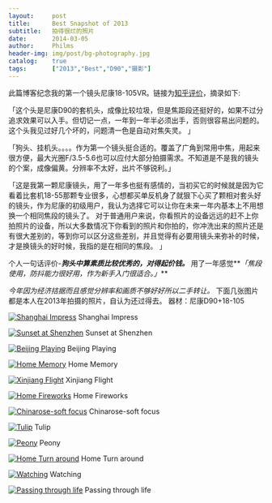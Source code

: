 ```yaml
---
layout: 	post
title: 		Best Snapshot of 2013
subtitle:	拍得很烂的照片
date: 		2014-03-05
author: 	Philms
header-img: img/post/bg-photography.jpg
catalog: 	true
tags: 		["2013","Best","D90","摄影"]
---
```


此篇博客纪念我的第一个镜头尼康18-105VR。链接为[知乎评价](http://www.zhihu.com/question/20139807 "尼康18-105的镜头怎么样？都有什么用处？")，摘录如下:

「这个头是尼康D90的套机头，成像比较垃圾，但是焦距段还挺好的，如果不过分追求效果可以入手。但切记一点，一年到一年半必须出手，否则很容易出问题的。这个头我见过好几个坏的，问题清一色是自动对焦失灵。 」

「狗头、挂机头。。。。作为第一个镜头挺合适的。覆盖了广角到常用中焦，用起来很方便，最大光圈F/3.5-5.6也可以应付大部分拍摄需求。不知道是不是我的镜头的个案，成像偏黄。分辨率不太好，出片不够锐利。」

「这是我第一颗尼康镜头，用了一年多也挺有感情的，当初买它的时候就是因为它看着比套机18-55那颗专业很多，心想都买单反机身了就狠下心买了颗相对套头好的镜头，作为尼康的初级用户，我认为选择它可以让你在未来一年内基本上不用想换一个相同焦段的镜头了。
对于普通用户来说，你看照片的设备远远的赶不上你拍照片的设备，所以大多数情况下你看到的照片和你拍的，你冲洗出来的照片还是有很大差别的，等到你可以区分这些差别，并且觉得有必要用镜头来弥补的时候，才是换镜头的好时候，我指的是在相同的焦段。 」

个人一句话评价-_**狗头中算素质比较优秀的，对得起价钱。**_
用了一年感觉**_「焦段使用，防抖能力很好用，作为新手入门很适合。」_**

_今年因为经济拮据而且感觉分辨率和画质不够好好所以二手转让。_
下面几张图片都是本人在2013年拍摄的照片，自认为还过得去。
器材：尼康D90+18-105

[![ Shanghai Impress](https://iqj00a.dm2301.livefilestore.com/y2pHQTcrGU5mPZ3bUVej60zoLyEzd4hyMqr7w6WicncGF6F7TjfLnRz1BsoGEMeWN75AgaUZ1RhwLW7Qy4d7VJm2QICJO8MyFjLRVbUZMS3S4Y/Shanghai.jpg?psid=1 " Shanghai Impress")](Shanghai.jpg?psid=1) Shanghai Impress

[![Sunset at Shenzhen](https://iqj00a.dm2303.livefilestore.com/y2piaU8w4f4i7rndn6JHwOjtj8eA9PoxAMZpqnfp_z7ZKc3GaU3zWX4Mrogew8GZaGcIOCziwCEjhXZdhnSQy4npRgjAVOl88a4Vl72qInWEdw/sz_impress.jpg?psid=1 "Sunset at Shenzhen")](sz_impress.jpg?psid=1) Sunset at Shenzhen

[![Beijing Playing](https://iqj00a.dm2303.livefilestore.com/y2px8mxdtZ4l7TCr-upP7Ymnp--2hIzxvD37Ldw-C1Ash9muFLCQqvWFdKgXx40jGCLvQ_jFw05ilPZVT7lQS4WgzPxT_afY2eQX-Va1t7fNGo/playing.jpg?psid=1 "Beijing Playing")](playing.jpg?psid=1) Beijing Playing

[![Home Memory](https://iqj00a.dm2304.livefilestore.com/y2pagBLzQAG7lVgxW7Dgx6LsHQaEv5Z5yrXoWiQwswbgQF-9gqIJUpEzKzDieG0EhOIELuupI_OR29tTFAsXt00YHjRXrgMkazIPTnI66khrGw/home.jpg?psid=1 "Home Memory")](home.jpg?psid=1) Home Memory

[![Xinjiang Flight](https://iqj00a.dm2301.livefilestore.com/y2paK8VETk8LRp5pCJOyU0Elh7S4nl9-4GVhfAgoczhqoYbc7xAIc1D2vEICKtlzD9AIszgcWwiW0rBh9rTDUPeKn0GhW06UX1KHv9MfFUrSk8/flight-xj.jpg?psid=1 "Xinjiang Flight")](flight-xj.jpg?psid=1) Xinjiang Flight

[![Home Fireworks](https://iqj00a.dm2303.livefilestore.com/y2pujoz0CJ1iofC6zEHza5ewfLGIVFb9kDoYTtb_laULli_-QS-M7WByWj5flfspoLt2R9vvNk5FgnCLD6WtJDUm6GcKz2OEdXvkFOHpqB89dw/FireWorks.jpg?psid=1 "Home Fireworks")](FireWorks.jpg?psid=1) Home Fireworks

[![Chinarose-soft focus](https://iqj00a.dm1.livefilestore.com/y2pm70vhpWPrpydb2mDh7KeJBi73MAZmwDvsOdfrO21rQ8nTguTxGrh1dz1bCXGI1MAkBjnax9OTHAVAECSCy2_2hQKyCeHXJDNvyiMw_N4VjU/China_rose_3.jpg?psid=1 "Chinarose-soft focus")](China_rose_3.jpg?psid=1) Chinarose-soft focus

[![Tulip](https://iqj00a.dm2301.livefilestore.com/y2phMv3qRV97moen3Mj5nTmTOazx51-07L-9bK5JEULJt7dR2Ck5fpbJuM9Q_AvzsG_r12SfKENTJVPIjv_lwEg5wyHz6f1uz6St9cbFNLitok/tulip.jpg?psid=1 "Tulip")](tulip.jpg?psid=1) Tulip

[![Peony](https://iqj00a.dm2303.livefilestore.com/y2ptN_uZkib4blSbb0Iz8H8TMqTMvfCU_odSK4XdgDx2tmkS4hhiifVC533vZ4ze1botAEtaS6nKgBomTFTq1QUdcnAfGuEEjI0ZsaGj2SXiu8/peony.jpg?psid=1 "Peony")](peony.jpg?psid=1) Peony

[![Home Turn around](https://iqj00a.dm1.livefilestore.com/y2pKfN7CvpOM6ynTjcqsCmHw805-CTU44HZReHAZZkoCZVhMApkN0DEuJ4Gk98d4frPYEoFhx_HzhYwKYx-EwjR-YN8dkFJ9HNMFQlxEpIqGB0/Home2.jpg?psid=1 "Home Turn around")](Home2.jpg?psid=1) Home Turn around

[![Watching](https://iqj00a.dm1.livefilestore.com/y2prl1KzjrQUiPS53cNH1VGGPEfey7IoA30cS6j0KitfApk1YcY9Cm6bLqcyrOSKHm5ZUIV0z6SY1kf7S2PZmC2cweUWwO-9EnJi8vLPBPWIqc/watching.jpg?psid=1 "Watching")](watching.jpg?psid=1) Watching

[![Passing through life](https://iqj00a.dm2302.livefilestore.com/y2pMl68zmO0HealFYKSIomt3eefCCgKQ7vbzN-6Pkq4Bsp5JM-wA_tcJiJOltS_uc2PBrOendQyCRXSsWtVVl8GGzHBM8OEfIk-efquaZPsDgU/KKmall.jpg?psid=1 "Passing through life")](KKmall.jpg?psid=1) Passing through life